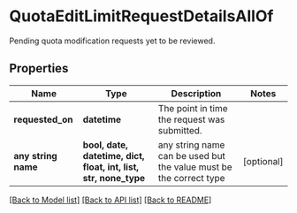 # QuotaEditLimitRequestDetailsAllOf

Pending quota modification requests yet to be reviewed.

## Properties
Name | Type | Description | Notes
------------ | ------------- | ------------- | -------------
**requested_on** | **datetime** | The point in time the request was submitted. | 
**any string name** | **bool, date, datetime, dict, float, int, list, str, none_type** | any string name can be used but the value must be the correct type | [optional]

[[Back to Model list]](../README.md#documentation-for-models) [[Back to API list]](../README.md#documentation-for-api-endpoints) [[Back to README]](../README.md)


